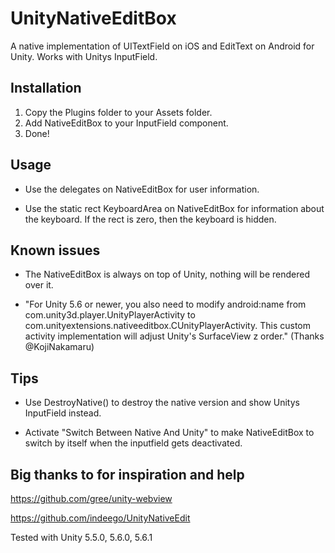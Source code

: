 # UnityNativeEditBox

A native implementation of UITextField on iOS and EditText on Android for Unity.
Works with Unitys InputField.

## Installation
1. Copy the Plugins folder to your Assets folder.
2. Add NativeEditBox to your InputField component.
3. Done!

## Usage
- Use the delegates on NativeEditBox for user information.

- Use the static rect KeyboardArea on NativeEditBox for information about the keyboard.
 If the rect is zero, then the keyboard is hidden.

## Known issues
- The NativeEditBox is always on top of Unity, nothing will be rendered over it.

- "For Unity 5.6 or newer, you also need to modify android:name from com.unity3d.player.UnityPlayerActivity to com.unityextensions.nativeeditbox.CUnityPlayerActivity. This custom activity implementation will adjust Unity's SurfaceView z order."
(Thanks @KojiNakamaru)

## Tips
- Use DestroyNative() to destroy the native version and show Unitys InputField instead.

- Activate "Switch Between Native And Unity" to make NativeEditBox to switch by itself when the inputfield gets deactivated.

## Big thanks to for inspiration and help

https://github.com/gree/unity-webview 

https://github.com/indeego/UnityNativeEdit



Tested with Unity 5.5.0, 5.6.0, 5.6.1

